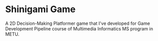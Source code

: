 # Shinigami Game

A 2D Decision-Making Platformer game that I've developed for Game Development Pipeline course of Multimedia Informatics MS program in METU.
